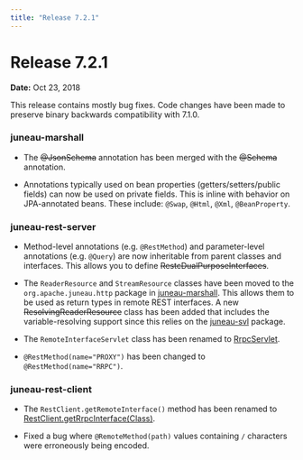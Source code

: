 ```yaml
---
title: "Release 7.2.1"
---
```


# Release 7.2.1

**Date:** Oct 23, 2018

This release contains mostly bug fixes.
Code changes have been made to preserve binary backwards compatibility with 7.1.0.

### juneau-marshall

- The ~~@JsonSchema~~ annotation has been merged with the ~~@Schema~~ annotation.

- Annotations typically used on bean properties (getters/setters/public fields) can now be used on private fields.
  This is inline with behavior on JPA-annotated beans.
  These include: `@Swap`, `@Html`, `@Xml`, `@BeanProperty`.

### juneau-rest-server

- Method-level annotations (e.g. `@RestMethod`) and parameter-level annotations (e.g. `@Query`) are now inheritable
  from parent classes and interfaces.
  This allows you to define  ~~RestcDualPurposeInterfaces~~.

- The `ReaderResource` and `StreamResource` classes have been moved to the `org.apache.juneau.http` package in
  [juneau-marshall](/docs/topics/JuneauMarshallBasics).
  This allows them to be used as return types in remote REST interfaces.
  A new  ~~ResolvingReaderResource~~ class has been added that includes the variable-resolving support since this
  relies on the [juneau-svl](/docs/topics/SimpleVariableLanguageBasics) package.

- The `RemoteInterfaceServlet` class has been renamed to
  <a href="/site/apidocs/org/apache/juneau/rest/remote/RrpcServlet.html" target="_blank">RrpcServlet</a>.

- `@RestMethod(name="PROXY")` has been changed to `@RestMethod(name="RRPC")`.

### juneau-rest-client

- The `RestClient.getRemoteInterface()` method has been renamed to
  [RestClient.getRrpcInterface(Class)](API_DOCS/org/apache/juneau/rest/client/RestClient.html#getRrpcInterface(Class)).

- Fixed a bug where `@RemoteMethod(path)` values containing `/` characters were erroneously being encoded.